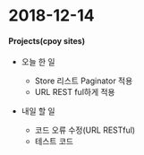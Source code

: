 # 2018-12-14
#### Projects(cpoy sites)
- 오늘 한 일
	- Store 리스트 Paginator 적용
	- URL REST ful하게 적용
	
- 내일 할 일
	- 코드 오류 수정(URL RESTful)
	- 테스트 코드